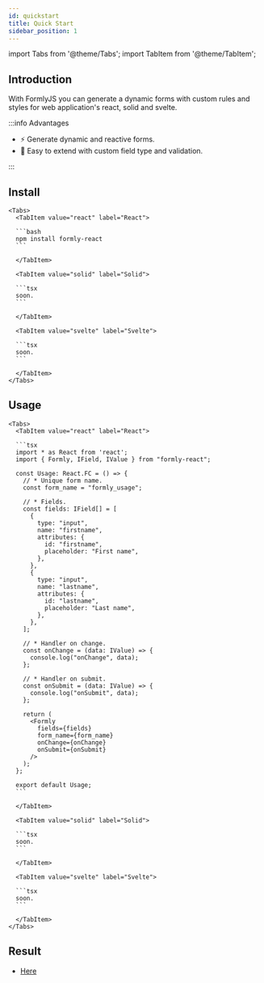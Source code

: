 ```yaml
---
id: quickstart
title: Quick Start
sidebar_position: 1
---
```


import Tabs from '@theme/Tabs';
import TabItem from '@theme/TabItem';

## Introduction

With FormlyJS you can generate a dynamic forms with custom rules and styles for web application's react, solid and svelte.

:::info Advantages

<ul>
<li>⚡ Generate dynamic and reactive forms.</li>
<li> 🙂 Easy to extend with custom field type and validation.</li>
</ul>
:::

<!-- ## Pre-requisites

- You should be an existing vim user or keen to learn nvim + nvchad (through these docs)
- [Neovim 0.7.2](https://github.com/neovim/neovim/releases/tag/v0.7.2)
- If neovim's very old for your OS then consider trying this [neovim version manager](https://github.com/MordechaiHadad/bob)
- [Use a Nerd Font](https://www.nerdfonts.com/) in your terminal emulator.
- Make sure to delete this folder `~/.local/share/nvim` on linux/Macos or `~\AppData\Local\nvim` and `~\AppData\Local\nvim-data` on windows -->

## Install

````mdx-code-block
<Tabs>
  <TabItem value="react" label="React">

  ```bash
  npm install formly-react
  ```

  </TabItem>

  <TabItem value="solid" label="Solid">

  ```tsx
  soon.
  ```

  </TabItem>

  <TabItem value="svelte" label="Svelte">

  ```tsx
  soon.
  ```

  </TabItem>
</Tabs>
````

## Usage

````mdx-code-block
<Tabs>
  <TabItem value="react" label="React">

  ```tsx
  import * as React from 'react';
  import { Formly, IField, IValue } from "formly-react";

  const Usage: React.FC = () => {
    // * Unique form name.
    const form_name = "formly_usage";

    // * Fields.
    const fields: IField[] = [
      {
        type: "input",
        name: "firstname",
        attributes: {
          id: "firstname",
          placeholder: "First name",
        },
      },
      {
        type: "input",
        name: "lastname",
        attributes: {
          id: "lastname",
          placeholder: "Last name",
        },
      },
    ];

    // * Handler on change.
    const onChange = (data: IValue) => {
      console.log("onChange", data);
    };

    // * Handler on submit.
    const onSubmit = (data: IValue) => {
      console.log("onSubmit", data);
    };

    return (
      <Formly
        fields={fields}
        form_name={form_name}
        onChange={onChange}
        onSubmit={onSubmit}
      />
    );
  };

  export default Usage;
  ```

  </TabItem>

  <TabItem value="solid" label="Solid">

  ```tsx
  soon.
  ```

  </TabItem>

  <TabItem value="svelte" label="Svelte">

  ```tsx
  soon.
  ```

  </TabItem>
</Tabs>
````

## Result

- [Here](https://replit.com/@dyaliCode/Formly-React-Usage?v=1)

